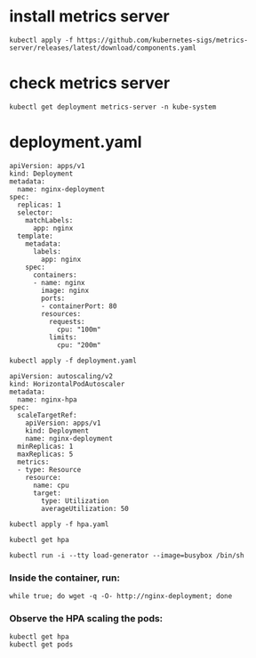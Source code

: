 
# install metrics server
````
kubectl apply -f https://github.com/kubernetes-sigs/metrics-server/releases/latest/download/components.yaml
````
# check metrics server
````
kubectl get deployment metrics-server -n kube-system
````

# deployment.yaml

````
apiVersion: apps/v1
kind: Deployment
metadata:
  name: nginx-deployment
spec:
  replicas: 1
  selector:
    matchLabels:
      app: nginx
  template:
    metadata:
      labels:
        app: nginx
    spec:
      containers:
      - name: nginx
        image: nginx
        ports:
        - containerPort: 80
        resources:
          requests:
            cpu: "100m"
          limits:
            cpu: "200m"
````
````
kubectl apply -f deployment.yaml
````

````
apiVersion: autoscaling/v2
kind: HorizontalPodAutoscaler
metadata:
  name: nginx-hpa
spec:
  scaleTargetRef:
    apiVersion: apps/v1
    kind: Deployment
    name: nginx-deployment
  minReplicas: 1
  maxReplicas: 5
  metrics:
  - type: Resource
    resource:
      name: cpu
      target:
        type: Utilization
        averageUtilization: 50

````
````
kubectl apply -f hpa.yaml
````
````
kubectl get hpa
````

````
kubectl run -i --tty load-generator --image=busybox /bin/sh
````
### Inside the container, run:
````
while true; do wget -q -O- http://nginx-deployment; done
````
### Observe the HPA scaling the pods:
````
kubectl get hpa
kubectl get pods
````
